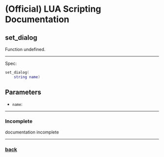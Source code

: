 
# (Official) LUA Scripting Documentation

## set_dialog

Function undefined.

___

Spec:

```lua
set_dialog(
	string name)
```

## Parameters

- `name`: 

___

### Incomplete

documentation incomplete

___

### [back](../other)
